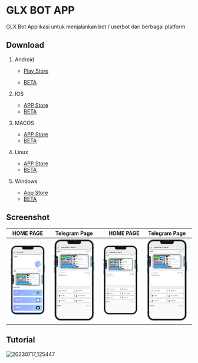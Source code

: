 # GLX BOT APP

GLX Bot Applikasi untuk menjalankan bot / userbot dari berbagai platform

## Download

1. Android

   - [Play  Store]()
      
   - [BETA](https://github.com/azkadev/glx_bot_app/releases/download/beta/glx-bot-app-android.apk)
  
2. IOS
   
   - [APP Store]()
   - [BETA]()
  
3. MACOS

   - [APP Store]()
   - [BETA]()
  
4. Linux
   - [APP Store]()
   - [BETA]()

5. Windows
   - [App Store]()
   - [BETA]()

## Screenshot


|         HOME PAGE         |           Telegram Page            |                          HOME PAGE |           Telegram Page            |
|:-------------------------:|:----------------------------------:|-----------------------------------:|:----------------------------------:|
| ![](screenshots/home.png) | ![](screenshots/home_telegram.png) | ![](screenshots/home_telegram.png) | ![](screenshots/home_telegram.png) |


## Tutorial

![20230717_125447](https://github.com/azkadev/glx_bot_app/assets/82513502/6b0a89a6-9cb1-45f5-bc2b-310b2ce12e7d)
